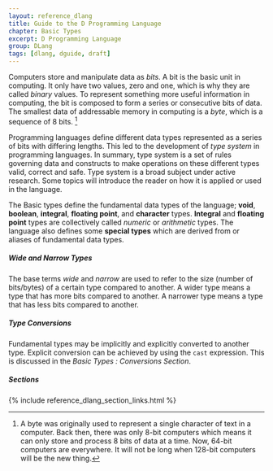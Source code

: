 ```yaml
---
layout: reference_dlang
title: Guide to the D Programming Language
chapter: Basic Types
excerpt: D Programming Language
group: DLang
tags: [dlang, dguide, draft]
---
```


Computers store and manipulate data as _bits_.
A bit is the basic unit in computing.
It only have two values, zero and one, which is why they are called _binary_ values.
To represent something more useful information in computing, the bit is composed to form a series or consecutive bits of data.
The smallest data of addressable memory in computing is a _byte_, which is a sequence of 8 bits. [^8bits]

Programming languages define different data types represented as a series of bits with differing lengths.
This led to the development of _type system_ in programming languages.
In summary, type system is a set of rules governing data and constructs to make operations on these different types valid, correct and safe.
Type system is a broad subject under active research.
Some topics will introduce the reader on how it is applied or used in the language.

The Basic types define the fundamental data types of the language; __void__, __boolean__, __integral__, __floating point__, and __character__ types.
__Integral__ and __floating point__ types are collectively called _numeric_ or _arithmetic_ types.
The language also defines some __special types__ which are derived from or aliases of fundamental data types.

##### Wide and Narrow Types

The base terms _wide_ and _narrow_ are used to refer to the size (number of bits/bytes) of a certain type compared to another.
A wider type means a type that has more bits compared to another.
A narrower type means a type that has less bits compared to another.

##### Type Conversions

Fundamental types may be implicitly and explicitly converted to another type.
Explicit conversion can be achieved by using the `cast` expression.
This is discussed in the _Basic Types : Conversions Section_.

##### Sections
{% include reference_dlang_section_links.html %}



[^8bits]: A byte was originally used to represent a single character of text in a computer. Back then, there was only 8-bit computers which means it can only store and process 8 bits of data at a time. Now, 64-bit computers are everywhere. It will not be long when 128-bit computers will be the new thing.
